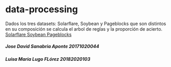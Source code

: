 # data-processing
Dados los tres datasets: Solarflare, Soybean y Pageblocks que son distintos en su composición se calcula el arbol de reglas y la proporción de acierto.
<a href="https://archive.ics.uci.edu/ml/datasets/Solar+Flare">Solarflare <a>
<a href="https://archive.ics.uci.edu/ml/datasets/Soybean+%28Large%29">Soybean <a>
<a href="https://archive.ics.uci.edu/ml/datasets/Page+Blocks+Classification">Pageblocks<a>
  
<h5> Jose David Sanabria Aponte 20171020044</h5>
<h5> Luisa Maria Lugo FLórez 20182020103 </h5>
